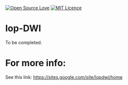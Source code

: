 [![Open Source Love](https://badges.frapsoft.com/os/v1/open-source.png?v=103)](https://osf.io/yp4qg/)
[![MIT Licence](https://badges.frapsoft.com/os/mit/mit.png?v=103)](https://opensource.org/licenses/mit-license.php)

# lop-DWI
To be completed. 

# For more info:
See this link: https://sites.google.com/site/lopdwi/home
